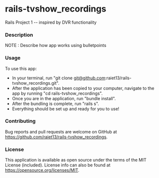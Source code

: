# rails-tvshow_recordings

Rails Project 1 -- inspired by DVR functionality

### Description

NOTE : Describe how app works using bulletpoints

### Usage

To use this app:
- In your terminal, run "git clone git@github.com:raiet13/rails-tvshow_recordings.git".
- After the application has been copied to your computer, navigate to the app by running "cd rails-tvshow_recordings".
- Once you are in the application, run "bundle install".
- After the bundling is complete, run "rails s".
- Everything should be set up and ready for you to use!

### Contributing

Bug reports and pull requests are welcome on GitHub at https://github.com/raiet13/rails-tvshow_recordings.

### License

This application is available as open source under the terms of the MIT License (included). License info can also be found at https://opensource.org/licenses/MIT.
